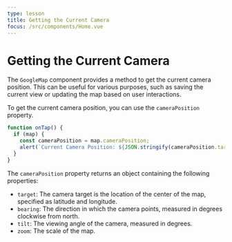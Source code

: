 ```yaml
---
type: lesson
title: Getting the Current Camera
focus: /src/components/Home.vue
---
```


# Getting the Current Camera

The `GoogleMap` component provides a method to get the current camera position. This can be useful for various purposes, such as saving the current view or updating the map based on user interactions.

To get the current camera position, you can use the `cameraPosition` property.

```javascript
function onTap() {
  if (map) {
    const cameraPosition = map.cameraPosition;
    alert(`Current Camera Position: ${JSON.stringify(cameraPosition.target)}`);
  }
}
```

The `cameraPosition` property returns an object containing the following properties:
- `target`: The camera target is the location of the center of the map, specified as latitude and longitude.
- `bearing`: The direction in which the camera points, measured in degrees clockwise from north.
- `tilt`: The viewing angle of the camera, measured in degrees.
- `zoom`: The scale of the map.

